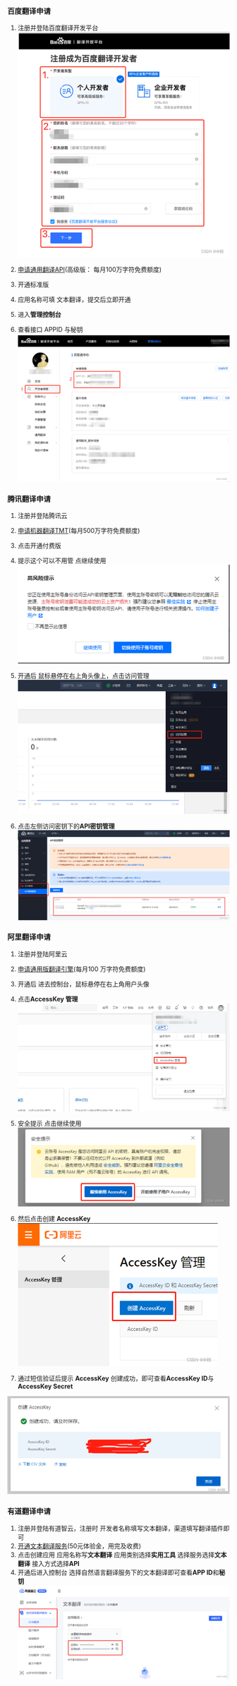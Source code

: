 ### 百度翻译申请

1.  注册并登陆百度翻译开发平台
    ![](imgs/74226e2795654c43beca5f876697cbee_5c67e23ba3b94b2aa.png)
    
2.  [申请通用翻译API](https://fanyi-api.baidu.com/product/11)(高级版： 每月100万字符免费额度)
    
3.  开通标准版
    
4.  应用名称可填 文本翻译，提交后立即开通
    
5.  进入**管理控制台**
    
6.  查看接口 APPID 与秘钥
    ![](imgs/f70804d0e3804a3f934cc26a04be96d3_bb19f243312149238.png)
    

### 腾讯翻译申请

1.  注册并登陆腾讯云
    
2.  [申请机器翻译TMT](https://cloud.tencent.com/product/tmt)(每月500万字符免费额度)
    
3.  点击开通付费版
    
4.  提示这个可以不用管 点继续使用
    ![](imgs/b368c61f565b4ac99c68cd438f48fbb5_b5714a1a562647bb8.png)
    
5.  开通后 鼠标悬停在右上角头像上，点击访问管理
    ![](imgs/b434500e2900455e9d7e93e00b57a0dc_f272864456824ad89.png)
    
6.  点击左侧访问密钥下的**API密钥管理**
    ![](imgs/c9a8a55bd65b46cab478fdb882d8b2a9_5ab1ee2a4b8c4c30a.png)
    

### 阿里翻译申请

1.  注册并登陆阿里云
    
2.  [申请通用版翻译引擎](https://www.aliyun.com/product/ai/base_alimt)(每月100 万字符免费额度)
    
3.  开通后 进去控制台，鼠标悬停在右上角用户头像
    
4.  点击**AccessKey 管理**
    ![](imgs/16cc5f78d5984b3d9f79362ef83f5a23_f49cf90a63b54330b.png)
    
5.  安全提示 点击继续使用
    ![](imgs/a48ec0ef78d54e08b664a24abeecdc59_7299af52374343148.png)
    
6.  然后点击创建 **AccessKey**
    ![](imgs/d1ce11af2b994667b561dbee584d3c9d_56bf33deff634da8b.png)
    
7.  通过短信验证后提示 **AccessKey** 创建成功，即可查看**AccessKey ID**与**AccessKey Secret**
    

![](imgs/fb563c5380414c4b9da630f0e30a8fb4_bbfa3711c7f84d97a.png)

### 有道翻译申请

1.  注册并登陆有道智云，注册时 开发者名称填写文本翻译，渠道填写翻译插件即可
2.  [开通文本翻译服务](https://ai.youdao.com/console/#/service-singleton/text-translation)(50元体验金，用完及收费)
3.  点击创建应用
    应用名称写**文本翻译**
    应用类别选择**实用工具**
    选择服务选择**文本翻译**
    接入方式选择**API**
4.  开通后进入控制台 选择自然语言翻译服务下的文本翻译即可查看**APP ID**和**秘钥**
    ![](imgs/66cb964db3ee4dcf9dd5dd4d74e3445e_045b341b3fae4b61a.png)

